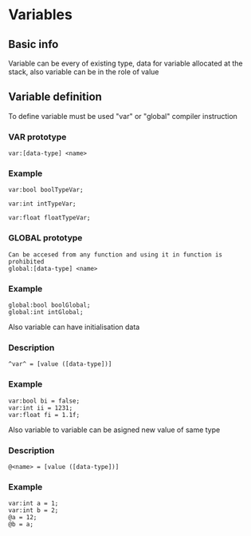 #  Variables

## Basic info

Variable can be every of existing type, data for variable allocated at the stack, also variable can be in the role of value

## Variable definition

To define variable must be used "var" or "global" compiler instruction

### VAR prototype
 ```
 var:[data-type] <name>
 ```
 
### Example
    
    var:bool boolTypeVar;
       
    var:int intTypeVar;
        
    var:float floatTypeVar;

### GLOBAL prototype

```
Can be accesed from any function and using it in function is prohibited
global:[data-type] <name>
```

### Example

```
global:bool boolGlobal;
global:int intGlobal;
```

Also variable can have initialisation data

### Description
```
^var^ = [value ([data-type])]
```

### Example
```
var:bool bi = false;
var:int ii = 1231;
var:float fi = 1.1f;
```

Also variable to variable can be asigned new value of same type

### Description
```
@<name> = [value ([data-type])]
```
### Example
```
var:int a = 1;
var:int b = 2;
@a = 12;
@b = a;
```

